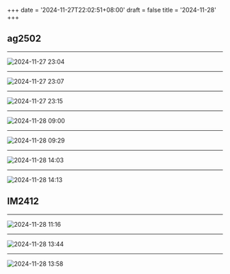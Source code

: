 +++
date = '2024-11-27T22:02:51+08:00'
draft = false
title = '2024-11-28'
+++

## ag2502

---

![2024-11-27 23:04](/trading_notes/images/2024-11-27-23-04-34.png)

---

![2024-11-27 23:07](/images/2024-11-27-23-07-32.png)

---

![2024-11-27 23:15](/images/2024-11-27-23-15-43.png)

---

![2024-11-28 09:00](/images/2024-11-28-09-16-46.png)

---

![2024-11-28 09:29](/images/2024-11-28-09-29-19.png)

---

![2024-11-28 14:03](/images/2024-11-28-14-03-08.png)

---

![2024-11-28 14:13](/images/2024-11-28-14-13-41.png)

## IM2412

---

![2024-11-28 11:16](/images/2024-11-28-11-16-10.png)

---

![2024-11-28 13:44](/images/2024-11-28-13-44-53.png)

---

![2024-11-28 13:58](/images/2024-11-28-13-58-43.png)
